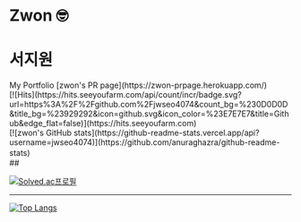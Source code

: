 # Zwon 🤓

<h1> 서지원 </h1>

<!-- <div style="background-color:gray; display:flex; flex-direction:row;"> -->
<div>
<!--   <div style="display:flex; flex-direction:column;"> -->
  <div>
    <div>
      My Portfolio [zwon's PR page](https://zwon-prpage.herokuapp.com/)
    </div>
    <div>
      [![Hits](https://hits.seeyoufarm.com/api/count/incr/badge.svg?url=https%3A%2F%2Fgithub.com%2Fjwseo4074&count_bg=%230D0D0D&title_bg=%23929292&icon=github.svg&icon_color=%23E7E7E7&title=Github&edge_flat=false)](https://hits.seeyoufarm.com)
    </div>     
   </div>
   <div>
     [![zwon's GitHub stats](https://github-readme-stats.vercel.app/api?username=jwseo4074)](https://github.com/anuraghazra/github-readme-stats)　　
   </div>
</div>
##

[![Solved.ac프로필](http://mazassumnida.wtf/api/v2/generate_badge?boj=jwseo4074)](https://solved.ac/jwseo4074)

---

[![Top Langs](https://github-readme-stats.vercel.app/api/top-langs/?username=jwseo4074)](https://github.com/깃허브아이디/github-readme-stats)

